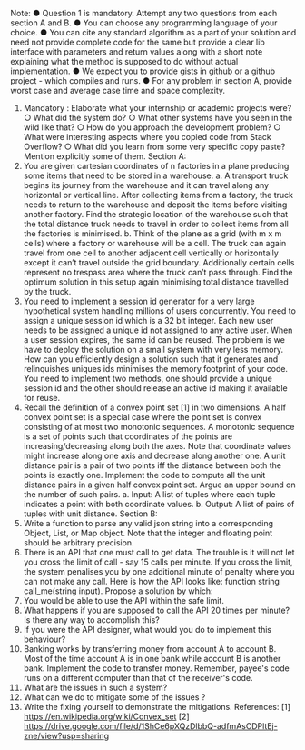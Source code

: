 Note:
● Question 1 is mandatory. Attempt any two questions from each section A and B.
● You can choose any programming language of your choice.
● You can cite any standard algorithm as a part of your solution and need not provide complete
code for the same but provide a clear lib interface with parameters and return values along
with a short note explaining what the method is supposed to do without actual
implementation.
● We expect you to provide gists in github or a github project - which compiles and runs.
● For any problem in section A, provide worst case and average case time and space
complexity.
1. Mandatory : Elaborate what your internship or academic projects were?
○ What did the system do?
○ What other systems have you seen in the wild like that?
○ How do you approach the development problem?
○ What were interesting aspects where you copied code from Stack Overflow?
○ What did you learn from some very specific copy paste? Mention explicitly
some of them.
Section A:
1. You are given cartesian coordinates of n factories in a plane producing some items
that need to be stored in a warehouse.
a. A transport truck begins its journey from the warehouse and it can travel
along any horizontal or vertical line. After collecting items from a factory, the
truck needs to return to the warehouse and deposit the items before visiting
another factory. Find the strategic location of the warehouse such that the
total distance truck needs to travel in order to collect items from all the
factories is minimised.
b. Think of the plane as a grid (with m x m cells) where a factory or warehouse
will be a cell. The truck can again travel from one cell to another adjacent cell
vertically or horizontally except it can’t travel outside the grid boundary.
Additionally certain cells represent no trespass area where the truck can’t
pass through. Find the optimum solution in this setup again minimising total
distance travelled by the truck.
2. You need to implement a session id generator for a very large hypothetical system
handling millions of users concurrently. You need to assign a unique session id which
is a 32 bit integer. Each new user needs to be assigned a unique id not assigned to
any active user. When a user session expires, the same id can be reused.
The problem is we have to deploy the solution on a small system with very less
memory. How can you efficiently design a solution such that it generates and
relinquishes uniques ids minimises the memory footprint of your code. You need to
implement two methods, one should provide a unique session id and the other
should release an active id making it available for reuse.
3. Recall the definition of a convex point set [1] in two dimensions. A half convex point
set is a special case where the point set is convex consisting of at most two
monotonic sequences. A monotonic sequence is a set of points such that
coordinates of the points are increasing/decreasing along both the axes. Note that
coordinate values might increase along one axis and decrease along another one.
A unit distance pair is a pair of two points iff the distance between both the points is
exactly one. Implement the code to compute all the unit distance pairs in a given
half convex point set. Argue an upper bound on the number of such pairs.
a. Input: A list of tuples where each tuple indicates a point with both coordinate
values.
b. Output: A list of pairs of tuples with unit distance.
Section B:
1. Write a function to parse any valid json string into a corresponding Object, List, or
Map object. Note that the integer and floating point should be arbitrary precision.
2. There is an API that one must call to get data. The trouble is it will not let you cross
the limit of call - say 15 calls per minute. If you cross the limit, the system penalises
you by one additional minute of penalty where you can not make any call. Here is
how the API looks like: function string call_me(string input).
Propose a solution by which:
1. You would be able to use the API within the safe limit.
2. What happens if you are supposed to call the API 20 times per minute? Is
there any way to accomplish this?
3. If you were the API designer, what would you do to implement this
behaviour?
3. Banking works by transferring money from account A to account B. Most of the time
account A is in one bank while account B is another bank. Implement the code to
transfer money. Remember, payee's code runs on a different computer than that of
the receiver's code.
1. What are the issues in such a system?
2. What can we do to mitigate some of the issues ?
3. Write the fixing yourself to demonstrate the mitigations.
References:
[1] https://en.wikipedia.org/wiki/Convex_set
[2] https://drive.google.com/file/d/1ShCe6pXQzDlbbQ-adfmAsCDPltEj-zne/view?usp=sharing
